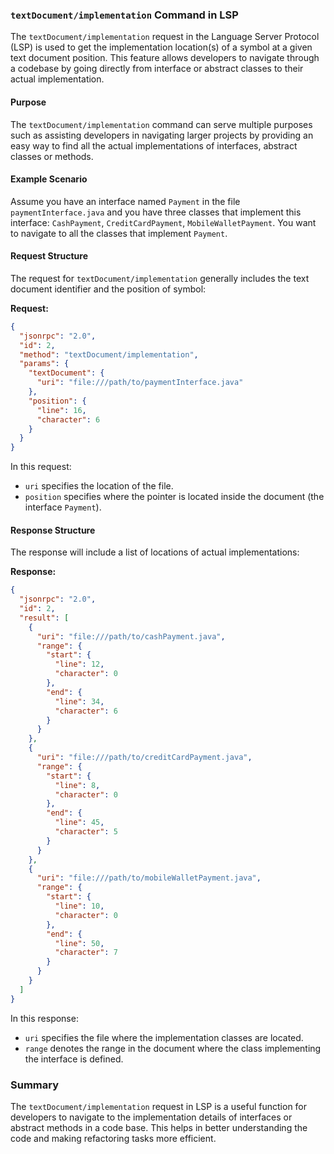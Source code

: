 ### `textDocument/implementation` Command in LSP

The `textDocument/implementation` request in the Language Server Protocol (LSP) is used to get the implementation location(s) of a symbol at a given text document position. This feature allows developers to navigate through a codebase by going directly from interface or abstract classes to their actual implementation.

#### Purpose

The `textDocument/implementation` command can serve multiple purposes such as assisting developers in navigating larger projects by providing an easy way to find all the actual implementations of interfaces, abstract classes or methods. 

#### Example Scenario

Assume you have an interface named `Payment` in the file `paymentInterface.java` and you have three classes that implement this interface: `CashPayment`, `CreditCardPayment`, `MobileWalletPayment`. You want to navigate to all the classes that implement `Payment`.

#### Request Structure

The request for `textDocument/implementation` generally includes the text document identifier and the position of symbol:

**Request:**

```json
{
  "jsonrpc": "2.0",
  "id": 2,
  "method": "textDocument/implementation",
  "params": {
    "textDocument": {
      "uri": "file:///path/to/paymentInterface.java"
    },
    "position": {
      "line": 16,
      "character": 6
    }
  }
}
```

In this request:
- `uri` specifies the location of the file.
- `position` specifies where the pointer is located inside the document (the interface `Payment`).

#### Response Structure

The response will include a list of locations of actual implementations:

**Response:**

```json
{
  "jsonrpc": "2.0",
  "id": 2,
  "result": [
    {
      "uri": "file:///path/to/cashPayment.java",
      "range": {
        "start": {
          "line": 12,
          "character": 0
        },
        "end": {
          "line": 34,
          "character": 6
        }
      }
    },
    {
      "uri": "file:///path/to/creditCardPayment.java",
      "range": {
        "start": {
          "line": 8,
          "character": 0
        },
        "end": {
          "line": 45,
          "character": 5
        }
      }
    },
    {
      "uri": "file:///path/to/mobileWalletPayment.java",
      "range": {
        "start": {
          "line": 10,
          "character": 0
        },
        "end": {
          "line": 50,
          "character": 7
        }
      }
    }
  ]
}
```

In this response:
- `uri` specifies the file where the implementation classes are located.
- `range` denotes the range in the document where the class implementing the interface is defined.

### Summary

The `textDocument/implementation` request in LSP is a useful function for developers to navigate to the implementation details of interfaces or abstract methods in a code base. This helps in better understanding the code and making refactoring tasks more efficient.